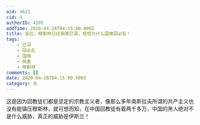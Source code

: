 ```yaml
---
aid: 4621
cid: 4
authorID: 4105
addTime: 2020-04-26T04:15:00.000Z
title: 各位，穆斯林已经祸害已深，想想为什么国难回必乱！
tags:
    - 已深
    - 回必乱
    - 国难
    - 祸害
    - 穆斯林
comments: []
date: 2020-04-26T04:15:00.000Z
category: 水
---
```


这是因为回教徒们都是坚定的宗教主义者，像那么多年南斯拉夫所谓的共产主义也没有能镇压穆斯林，就可想而知，在中国回教徒有着两千多万，中国的黑人绝对不是什么威胁，真正的威胁是伊斯兰！
